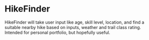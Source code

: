 # HikeFinder
HikeFinder will take user input like age, skill level, location, and find a suitable nearby hike based on inputs, weather and trail class rating. Intended for personal portfolio, but hopefully useful.
